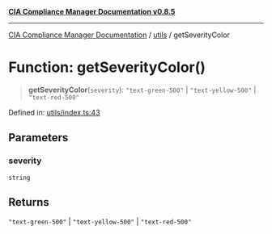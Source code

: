 [**CIA Compliance Manager Documentation v0.8.5**](../../README.md)

***

[CIA Compliance Manager Documentation](../../modules.md) / [utils](../README.md) / getSeverityColor

# Function: getSeverityColor()

> **getSeverityColor**(`severity`): `"text-green-500"` \| `"text-yellow-500"` \| `"text-red-500"`

Defined in: [utils/index.ts:43](https://github.com/Hack23/cia-compliance-manager/blob/b7c3bc9644fb5b9d82b5b184ba290206da25104b/src/utils/index.ts#L43)

## Parameters

### severity

`string`

## Returns

`"text-green-500"` \| `"text-yellow-500"` \| `"text-red-500"`
